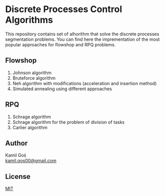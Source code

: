 # Discrete Processes Control Algorithms
This repository contains set of alhorithm that solve the discrete processes segmentation problems.
You can find here the imprementation of the most popular approaches for flowshop and RPQ problems.

## Flowshop
1. Johnson algorithm
2. Bruteforce algorithm
3. Neh algorithm with modifications (acceleration and insertion method)
4. Simulated annealing using different approaches

## RPQ
1. Schrage algorithm
2. Schrage algorithm for the problem of division of tasks
3. Carlier algorithm

## Author
Kamil Goś <br>
kamil.gos00@gmail.com

## License
[MIT](https://choosealicense.com/licenses/mit/)
